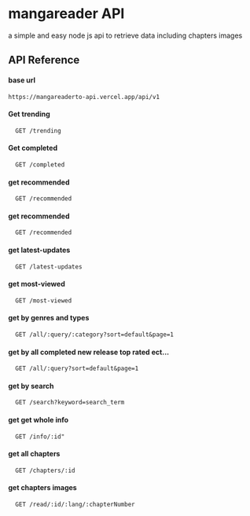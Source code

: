 # mangareader API

a simple and easy node js api to retrieve data including chapters images

## API Reference

#### base url

```http
https://mangareaderto-api.vercel.app/api/v1
```

#### Get trending

```http
  GET /trending
```

#### Get completed

```http
  GET /completed
```

#### get recommended

```http
  GET /recommended
```

#### get recommended

```http
  GET /recommended
```

#### get latest-updates

```http
  GET /latest-updates
```

#### get most-viewed

```http
  GET /most-viewed
```

#### get by genres and types

```http
  GET /all/:query/:category?sort=default&page=1
```

#### get by all completed new release top rated ect...

```http
  GET /all/:query?sort=default&page=1
```

#### get by search

```http
  GET /search?keyword=search_term
```

#### get get whole info

```http
  GET /info/:id"
```

#### get all chapters

```http
  GET /chapters/:id
```

#### get chapters images

```http
  GET /read/:id/:lang/:chapterNumber
```
